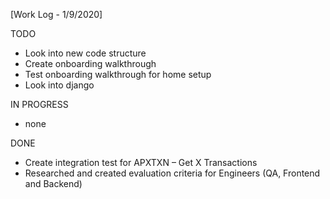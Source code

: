 [Work Log - 1/9/2020]

TODO
- Look into new code structure
- Create onboarding walkthrough
- Test onboarding walkthrough for home setup
- Look into django

IN PROGRESS
- none

DONE
- Create integration test for APXTXN – Get X Transactions
- Researched and created evaluation criteria for Engineers (QA, Frontend and Backend)
